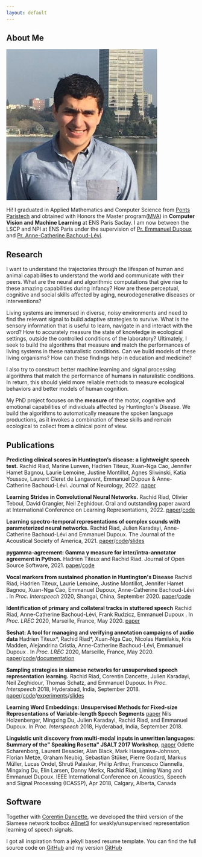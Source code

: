 ```yaml
---
layout: default
---
```




## About Me

<img class="profile-picture" src="picture.jpg">

Hi! I graduated in Applied Mathematics and Computer Science from [Ponts Paristech](http://www.enpc.fr/) and obtained with Honors the Master program([MVA](http://www.math.ens-cachan.fr/version-francaise/formations/master-mva/contenus-/master-mva-cours-2016-2017-161721.kjsp?RH=1242415112528)) in **Computer Vision and Machine Learning** at ENS Paris Saclay. I am now between the LSCP and NPI at ENS Paris under the supervision of [Pr. Emmanuel Dupoux](http://www.lscp.net/persons/dupoux/index.html) and [Pr. Anne-Catherine Bachoud-Lévi](http://www.imrb.inserm.fr/equipes/ac-bachoud-levi/).


## Research

I want to understand the trajectories through the lifespan of human and animal capabilities to understand the world and communicate with their peers. What are the neural and algorithmic computations that give rise to these amazing capabilities during infancy? How are these perceptual, cognitive and social skills affected by aging, neurodegenerative diseases or interventions?

Living systems are immersed in diverse, noisy environments and need to find the relevant signal to build adaptive strategies to survive. What is the sensory information that is useful to learn, navigate in and interact with the word? How to accurately measure the state of knowledge in ecological settings, outside the controlled conditions of the laboratory? Ultimately, I seek to build the algorithms that measure **and** match the performances of living systems in these naturalistic conditions. Can we build models of these living organisms? How can these findings help in education and medicine?

I also try to construct better machine learning and signal processing algorithms that match the performance of humans in naturalistic conditions. In return, this should yield more reliable methods to measure ecological behaviors and better models of human cognition.

My PhD project focuses on the **measure** of the motor, cognitive and emotional capabilities of individuals affected by Huntington's Disease. We build the algorithms to automatically measure the spoken language productions, as it invokes a combination of these skills and remain ecological to collect from a clinical point of view. 

## Publications

**Predicting clinical scores in Huntington’s disease: a lightweight speech test.**
Rachid Riad, Marine Lunven, Hadrien Titeux, Xuan-Nga Cao, Jennifer Hamet Bagnou, Laurie Lemoine, Justine Montillot, Agnes Sliwinski, Katia Youssov, Laurent Cleret de Langavant, Emmanuel Dupoux & Anne-Catherine Bachoud-Lévi. Journal of Neurology, 2022.
[paper](https://link.springer.com/article/10.1007/s00415-022-11148-1)

**Learning Strides in Convolutional Neural Networks.**
Rachid Riad, Olivier Teboul, David Grangier, Neil Zeghidour. Oral and outstanding paper award at International Conference on Learning Representations, 2022.
[paper](https://github.com/Rachine/Rachine.github.io/data/Papers/strides2022riadGoogle.pdf)/[code](https://github.com/google-research/diffstride)


**Learning spectro-temporal representations of complex sounds with parameterized neural networks.**
Rachid Riad, Julien Karadayi, Anne-Catherine Bachoud-Lévi and Emmanuel Dupoux. The Journal of the Acoustical Society of America, 2021.
[paper](https://github.com/Rachine/Rachine.github.io/blob/master/data/Papers/jasa2021.pdf)/[code](https://github.com/bootphon/learnable-strf)/[slides](https://www.rocq.inria.fr/semdoc/Presentations/20210316_RachidRiad.pdf)

**pygamma-agreement: Gamma γ measure for inter/intra-annotator agreement in Python.**
Hadrien Titeux and Rachid Riad. Journal of Open Source Software, 2021.
[paper](https://joss.theoj.org/papers/10.21105/joss.02989)/[code](https://github.com/bootphon/pygamma-agreement)

**Vocal markers from sustained phonation in Huntington's Disease**
Rachid Riad, Hadrien Titeux, Laurie Lemoine, Justine Montillot, Jennifer Hamet Bagnou, Xuan-Nga Cao, Emmanuel Dupoux, Anne-Catherine Bachoud-Lévi
.  In *Proc. Interspeech* 2020, Shangai, China, September 2020.
[paper](https://arxiv.org/abs/2006.05365)/[code](https://github.com/bootphon/sustained-phonation-features)

**Identification of primary and collateral tracks in stuttered speech**
Rachid Riad, Anne-Catherine Bachoud-Lévi, Frank Rudzicz, Emmanuel Dupoux
.  In *Proc. LREC* 2020, Marseille, France, May 2020.
[paper](https://arxiv.org/abs/2003.01018)


**Seshat: A tool for managing and verifying annotation campaigns of audio data**
Hadrien Titeux\*, Rachid Riad\*, Xuan-Nga Cao, Nicolas Hamilakis, Kris Madden, Alejandrina Cristia, Anne-Catherine Bachoud-Lévi, Emmanuel Dupoux
.  In *Proc. LREC* 2020, Marseille, France, May 2020.
[paper](https://arxiv.org/abs/2003.01472)/[code](https://github.com/bootphon/seshat)/[documentation](https://seshat-annotation.readthedocs.io/en/latest/)

**Sampling strategies in siamese networks for unsupervised speech representation learning.**
Rachid Riad, Corentin Dancette, Julien Karadayi, Neil Zeghidour, Thomas Schatz, and Emmanuel Dupoux.  In *Proc. Interspeech* 2018, Hyderabad, India, September 2018.
[paper](https://arxiv.org/pdf/1804.11297)/[code](https://github.com/bootphon/abnet3)/[experiments](https://github.com/rachine/sampling_siamese2018)/[slides](https://github.com/Rachine/sampling_siamese2018/blob/master/Presentation_Sampling_Interspeech_2018_slides.pdf)

**Learning Word Embeddings: Unsupervised Methods for Fixed-size Representations of Variable-length Speech Segments** [paper](http://www.lscp.net/persons/dupoux/papers/Holzenberger_DKRD_2018_fixed_length_embeddings_for_words.Interspeech.pdf)
Nils Holzenberger, Mingxing Du, Julien Karadayi, Rachid Riad, and Emmanuel Dupoux.  In *Proc. Interspeech* 2018, Hyderabad, India, September 2018.

**Linguistic unit discovery from multi-modal inputs in unwritten languages: Summary of the" Speaking Rosetta" JSALT 2017 Workshop**, [paper](https://arxiv.org/pdf/1802.05092) Odette Scharenborg, Laurent Besacier, Alan Black, Mark Hasegawa-Johnson, Florian Metze, Graham Neubig, Sebastian Stüker, Pierre Godard, Markus Müller, Lucas Ondel, Shruti Palaskar, Philip Arthur, Francesco Ciannella, Mingxing Du, Elin Larsen, Danny Merkx, Rachid Riad, Liming Wang and Emmanuel Dupoux. IEEE International Conference on Acoustics, Speech and Signal Processing (ICASSP), Apr 2018, Calgary, Alberta, Canada

## Software

Together with [Corentin Dancette](https://cdancette.fr/), we developed the third version of the Siamese network toolbox [ABnet3](https://github.com/bootphon/abnet3) for weakly/unsupervised representation learning of speech signals.


<!-- ## Experience


Here are some experiences.

Year | Position | Topic
-----|-------|--------
2018 | Research assistant @ [SPOClab/ Vector Institute, University of Toronto](http://vectorinstitute.ai/) | Health assessment through speech technologies
2018 | Research assistant @ [LSCP & NPI/ ENS](https://npi.dec.ens.fr/) | Health assessment through speech technologies
2017 | Research intern @ [LSCP / ENS](http://www.lscp.net/index.php) | Machine learning meets language and cognitive development : How do babies learn their first language?
2016 | Software Engineer @ [MapJam](https://mapjam.com) | Building GIS Stack and complex mapping applications
2015 | Software Engineer intern @ [Vehicle Data Science](https://www.crunchbase.com/organization/vehicle-data-science#/entity) | Data visualization with D3.js and Leaflet.js
2014 | Research intern @ [Cermics](http://cermics.enpc.fr/) | Study of financial Mathematics models

<!-- ---

Here is a blockquote

<!-- > To a great mind, nothing is little -->

<!-- ## References

* Available upon request -->

I got all inspiration from a jekyll based resume template. You can find the full source code on [GitHub](https://github.com/bk2dcradle/researcher) and my version [GitHub](https://github.com/Rachine/Rachine.github.io)
